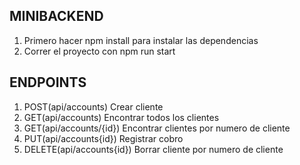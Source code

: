 ## MINIBACKEND

1.  Primero hacer npm install para instalar las dependencias
2.  Correr el proyecto con npm run start

## ENDPOINTS

1. POST(api/accounts) Crear cliente
2. GET(api/accounts) Encontrar todos los clientes
3. GET(api/accounts/{id}) Encontrar clientes por numero de cliente
4. PUT(api/accounts{id}) Registrar cobro
5. DELETE(api/accounts{id}) Borrar cliente por numero de cliente
